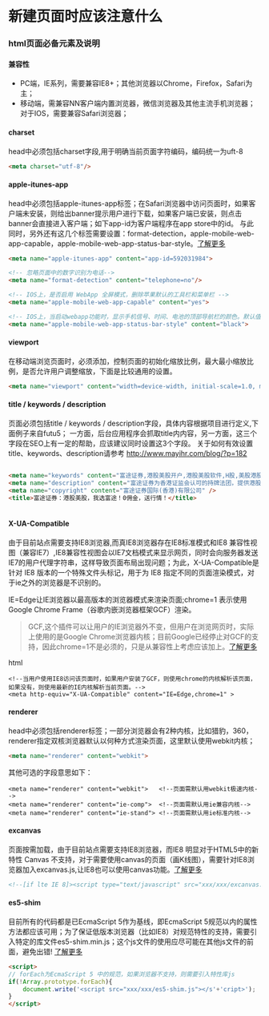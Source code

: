 # 新建页面时应该注意什么

### html页面必备元素及说明

#### 兼容性
- PC端，IE系列，需要兼容IE8+；其他浏览器以Chrome，Firefox，Safari为主；
- 移动端，需兼容NN客户端内置浏览器，微信浏览器及其他主流手机浏览器；对于IOS，需要兼容Safari浏览器；

#### charset
head中必须包括charset字段,用于明确当前页面字符编码，编码统一为uft-8
```html
<meta charset="utf-8"/>
```

#### apple-itunes-app
head中必须包括apple-itunes-app标签；在Safari浏览器中访问页面时，如果客户端未安装，则给出banner提示用户进行下载，如果客户端已安装，则点击banner会直接进入客户端；如下app-id为客户端程序在app store中的id。
与此同时，另外还有这几个标签需要设置：format-detection，apple-mobile-web-app-capable，apple-mobile-web-app-status-bar-style。[了解更多](https://developer.apple.com/library/iad/documentation/AppleApplications/Reference/SafariHTMLRef/Articles/MetaTags.html)
```html
<meta name="apple-itunes-app" content="app-id=592031984">	

<!-- 忽略页面中的数字识别为电话-->
<meta name="format-detection" content="telephone=no"/>

<!-- IOS上，是否启用 WebApp 全屏模式，删除苹果默认的工具栏和菜单栏 -->
<meta name="apple-mobile-web-app-capable" content="yes">

<!-- IOS上，当启动webapp功能时，显示手机信号、时间、电池的顶部导航栏的颜色。默认值为default（白色），可以定为black（黑色）和black-translucent（灰色半透明）,起作用的前提是设置了apple-apple-mobile-web-app-capable-->
<meta name="apple-mobile-web-app-status-bar-style" content="black">
```
	

#### viewport
在移动端浏览页面时，必须添加，控制页面的初始化缩放比例，最大最小缩放比例，是否允许用户调整缩放，下面是比较通用的设置。
```html
<meta name="viewport" content="width=device-width, initial-scale=1.0, maximum-scale=1.0, user-scalable=0" >
```
#### title / keywords / description
页面必须包括title / keywords / description字段，具体内容根据项目进行定义,下面例子来自futu5；
一方面，后台应用程序会抓取title内内容，另一方面，这三个字段在SEO上有一定的帮助，应该建议同时设置这3个字段。
关于如何有效设置title、keywords、description请参考 <http://www.mayihr.com/blog/?p=182>

```html

<meta name="keywords" content="富途证券,港股美股开户,港股美股软件,H股,美股港股交易,港股如何开户,如何开户炒美股,港股怎么开户" />
<meta name="description" content="富途证券为香港证监会认可的持牌法团，提供港股和美股证券开户及交易服务，致力于为内地股民提供优质的港股美股开户服务，并提供便捷的网上开户服务以及超低的佣金，富途证券依靠强大的软件开发实力以及资深互联网从业经验在香港证券业得到一致好评，富途证券提供最好用的港股美股软件，并提供实时行情报价，方便股民的港股美股交易(包括窝轮、牛熊证等)。富途证券的诞生，源于我们重塑香港网络证券经纪服务的愿景和信心。" />
<meta name="copyright" content="富途证券国际(香港)有限公司" />
<title>富途证券：港股美股，我选富途！0佣金，送行情！</title>
	

```


#### X-UA-Compatible
由于目前站点需要支持IE8浏览器,而真IE8浏览器存在IE8标准模式和IE8 兼容性视图（兼容IE7）,IE8兼容性视图会以IE7文档模式来显示网页，同时会向服务器发送IE7的用户代理字符串，这样导致页面布局出现问题；为此，X-UA-Compatible是针对 IE8 版本的一个特殊文件头标记，用于为 IE8 指定不同的页面渲染模式，对于ie之外的浏览器是不识别的。

IE=Edge让IE浏览器以最高版本的浏览器模式来渲染页面;chrome=1 表示使用Google Chrome Frame（谷歌内嵌浏览器框架GCF）渲染。
>GCF,这个插件可以让用户的IE浏览器外不变，但用户在浏览网页时，实际上使用的是Google Chrome浏览器内核；目前Google已经停止对GCF的支持，因此chrome=1不是必须的，只是从兼容性上考虑应该加上。[了解更多](http://www.chromium.org/developers/how-tos/chrome-frame-getting-started)

html
```
<!--当用户使用IE8访问该页面时，如果用户安装了GCF，则使用chrome的内核解析该页面，如果没有，则使用最新的IE内核解析当前页面。-->
<meta http-equiv="X-UA-Compatible" content="IE=Edge,chrome=1" >

```

#### renderer
head中必须包括renderer标签；一部分浏览器会有2种内核，比如猎豹，360，renderer指定双核浏览器默认以何种方式渲染页面，这里默认使用webkit内核；

```html
<meta name="renderer" content="webkit">
```

其他可选的字段意思如下：
```
<meta name="renderer" content="webkit">   <!--页面需默认用webkit极速内核-->
<meta name="renderer" content="ie-comp">  <!--页面需默认用ie兼容内核-->
<meta name="renderer" content="ie-stand"> <!--页面需默认用ie标准内核-->
```

#### excanvas
页面按需加载，由于目前站点需要支持IE8浏览器，而IE8 明显对于HTML5中的新特性 Canvas 不支持，对于需要使用canvas的页面（画K线图），需要针对IE8浏览器加入excanvas.js,让IE8也可以使用canvas功能。[了解更多](https://github.com/arv/explorercanvas)

```html
<!--[if lte IE 8]><script type="text/javascript" src="xxx/xxx/excanvas.js"></script><![endif]-->
```

#### es5-shim
目前所有的代码都是已EcmaScript 5作为基线，即EcmaScript 5规范以内的属性方法都应该可用；为了保证低版本浏览器（比如IE8）对规范特性的支持，需要引入特定的库文件es5-shim.min.js；这个js文件的使用应尽可能在其他js文件的前面，避免出错! [了解更多](https://www.npmjs.com/package/es5-shim)

```html
<script>
// forEach为EcmaScript 5 中的规范，如果浏览器不支持，则需要引入特性库js
if(!Array.prototype.forEach){
    document.write('<script src="xxx/xxx/es5-shim.js"></s'+'cript>');
}
</script>
```
